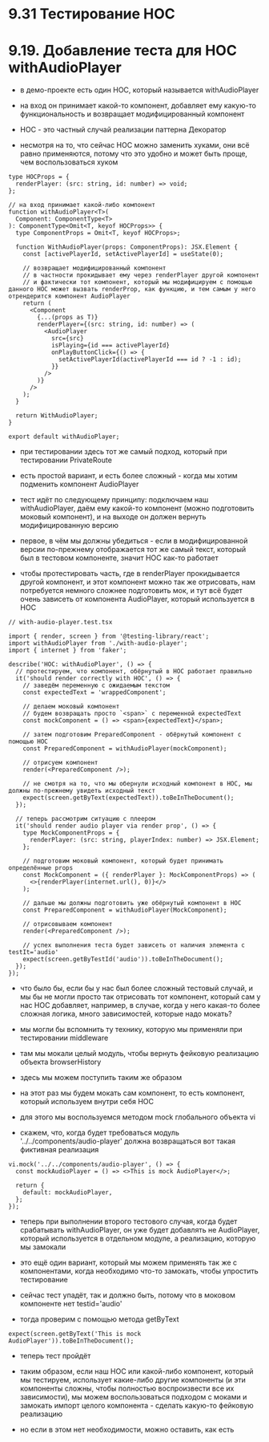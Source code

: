 # 9.31 Тестирование HOC

# 9.19. Добавление теста для HOC withAudioPlayer

- в демо-проекте есть один HOC, который называется withAudioPlayer

- на вход он принимает какой-то компонент, добавляет ему какую-то функциональность и возвращает модифицированный компонент

- HOC - это частный случай реализации паттерна Декоратор

- несмотря на то, что сейчас HOC можно заменить хуками, они всё равно применяются, потому что это удобно и может быть проще, чем воспользоваться хуком

```tsx
type HOCProps = {
  renderPlayer: (src: string, id: number) => void;
};

// на вход принимает какой-либо компонент
function withAudioPlayer<T>(
  Component: ComponentType<T>
): ComponentType<Omit<T, keyof HOCProps>> {
  type ComponentProps = Omit<T, keyof HOCProps>;

  function WithAudioPlayer(props: ComponentProps): JSX.Element {
    const [activePlayerId, setActivePlayerId] = useState(0);

    // возвращает модифицированный компонент
    // в частности прокидывает ему через renderPlayer другой компонент
    // и фактически тот компонент, который мы модифицируем с помощью данного HOC может вызвать renderProp, как функцию, и тем самым у него отрендерится компонент AudioPlayer
    return (
      <Component
        {...(props as T)}
        renderPlayer={(src: string, id: number) => (
          <AudioPlayer
            src={src}
            isPlaying={id === activePlayerId}
            onPlayButtonClick={() => {
              setActivePlayerId(activePlayerId === id ? -1 : id);
            }}
          />
        )}
      />
    );
  }

  return WithAudioPlayer;
}

export default withAudioPlayer;
```

- при тестировании здесь тот же самый подход, который при тестировании PrivateRoute
- есть простой вариант, и есть более сложный - когда мы хотим подменить компонент AudioPlayer

- тест идёт по следующему принципу: подключаем наш withAudioPlayer, даём ему какой-то компонент (можно подготовить моковый компонент), и на выходе он должен вернуть модифицированную версию

- первое, в чём мы должны убедиться - если в модифицированной версии по-прежнему отображается тот же самый текст, который был в тестовом компоненте, значит HOC как-то работает

- чтобы протестировать часть, где в renderPlayer прокидывается другой компонент, и этот компонент можно так же отрисовать, нам потребуется немного сложнее подготовить мок, и тут всё будет очень зависеть от компонента AudioPlayer, который используется в HOC

```tsx
// with-audio-player.test.tsx

import { render, screen } from '@testing-library/react';
import withAudioPlayer from './with-audio-player';
import { internet } from 'faker';

describe('HOC: withAudioPlayer', () => {
  // протестируем, что компонент, обёрнутый в HOC работает правильно
  it('should render correctly with HOC', () => {
    // заведём переменную с ожидаемым текстом
    const expectedText = 'wrappedComponent';

    // делаем моковый компонент
    // будем возвращать просто `<span>` с переменной expectedText
    const mockComponent = () => <span>{expectedText}</span>;

    // затем подготовим PreparedComponent - обёрнутый компонент с помощью HOC
    const PreparedComponent = withAudioPlayer(mockComponent);

    // отрисуем компонент
    render(<PreparedComponent />);

    // не смотря на то, что мы обернули исходный компонент в HOC, мы должны по-прежнему увидеть исходный текст
    expect(screen.getByText(expectedText)).toBeInTheDocument();
  });

  // теперь рассмотрим ситуацию с плеером
  it('should render audio player via render prop', () => {
    type MockComponentProps = {
      renderPlayer: (src: string, playerIndex: number) => JSX.Element;
    };

    // подготовим моковый компонент, который будет принимать определённые props
    const MockComponent = ({ renderPlayer }: MockComponentProps) => (
      <>{renderPlayer(internet.url(), 0)}</>
    );

    // дальше мы должны подготовить уже обёрнутый компонент в HOC
    const PreparedComponent = withAudioPlayer(MockComponent);

    // отрисовываем компонент
    render(<PreparedComponent />);

    // успех выполнения теста будет зависеть от наличия элемента c testIt='audio'
    expect(screen.getByTestId('audio')).toBeInTheDocument();
  });
});
```

- что было бы, если бы у нас был более сложный тестовый случай, и мы бы не могли просто так отрисовать тот компонент, который сам у нас HOC добавляет, например, в случае, когда у него какая-то более сложная логика, много зависимостей, которые надо мокать?

- мы могли бы вспомнить ту технику, которую мы применяли при тестировании middleware
- там мы мокали целый модуль, чтобы вернуть фейковую реализацию объекта browserHistory
- здесь мы можем поступить таким же образом
- на этот раз мы будем мокать сам компонент, то есть компонент, который используем внутри себя HOC
- для этого мы воспользуемся методом mock глобального объекта vi
- скажем, что, когда будет требоваться модуль '../../components/audio-player' должна возвращаться вот такая фиктивная реализация

```tsx
vi.mock('../../components/audio-player', () => {
  const mockAudioPlayer = () => <>This is mock AudioPlayer</>;

  return {
    default: mockAudioPlayer,
  };
});
```

- теперь при выполнении второго тестового случая, когда будет срабатывать withAudioPlayer, он уже будет добавлять не AudioPlayer, который используется в отдельном модуле, а реализацию, которую мы замокали
- это ещё один вариант, который мы можем применять так же с компонентами, когда необходимо что-то замокать, чтобы упростить тестирование

- сейчас тест упадёт, так и должно быть, потому что в моковом компоненте нет testid='audio'
- тогда проверим с помощью метода getByText

```tsx
expect(screen.getByText('This is mock AudioPlayer')).toBeInTheDocument();
```

- теперь тест пройдёт
- таким образом, если наш HOC или какой-либо компонент, который мы тестируем, использует какие-либо другие компоненты (и эти компоненты сложны, чтобы полностью воспроизвести все их зависимости), мы можем воспользоваться подходом с моками и замокать импорт целого компонента - сделать какую-то фейковую реализацию

- но если в этом нет необходимости, можно оставить, как есть

